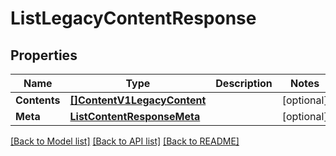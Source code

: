 # ListLegacyContentResponse

## Properties

Name | Type | Description | Notes
------------ | ------------- | ------------- | -------------
**Contents** | [**[]ContentV1LegacyContent**](ContentV1LegacyContent.md) |  |[optional] 
**Meta** | [**ListContentResponseMeta**](ListContentResponseMeta.md) |  |[optional] 

[[Back to Model list]](../README.md#documentation-for-models) [[Back to API list]](../README.md#documentation-for-api-endpoints) [[Back to README]](../README.md)


